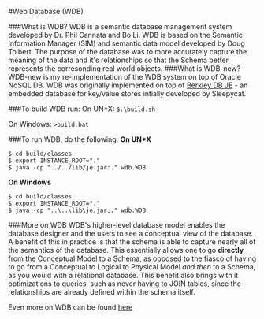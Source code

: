 #Web Database (WDB)

###What is WDB?
WDB is a semantic database management system developed by Dr. Phil Cannata and Bo Li. WDB is based on the Semantic Information Manager (SIM) and semantic data model developed by Doug Tolbert. The purpose of the database was to more accurately capture the meaning of the data and it's relationships so that the Schema better represents the corresonding real world objects.
###What is WDB-new?
WDB-new is my re-implementation of the WDB system on top of Oracle NoSQL DB. WDB was originally implemented on top of [Berkley DB JE](https://blogs.oracle.com/charlesLamb/entry/oracle_nosql_database_vs_berkeley) - an embedded database for key/value stores intially developed by Sleepycat.

###To build WDB run:
On UN*X: `$.\build.sh`

On Windows: `>build.bat`



###To run WDB, do the following:
**On UN*X**
```
$ cd build/classes
$ export INSTANCE_ROOT="."
$ java -cp "../../lib/je.jar:." wdb.WDB
```
**On Windows**
```
$ cd build/classes
$ export INSTANCE_ROOT="."
$ java -cp "..\..\lib\je.jar;." wdb.WDB
```



###More on WDB
WDB's higher-level database model enables the database designer and the users to see a conceptual view of the database. A benefit of this in practice is that the schema is able to capture nearly all of the semantics of the database. This essentially allows one to go **directly** from the Conceptual Model to a Schema, as opposed to the fiasco of having to go from a Conceptual to Logical to Physical Model *and then* to a Schema, as you would with a relational database. This benefit also brings with it optimizations to queries, such as never having to JOIN tables, since the relationships are already defined within the schema itself.

Even more on WDB can be found [here](http://www.cs.utexas.edu/~cannata/dbms/web-pages/Class%20Notes/02%20Data%20Models/Bo%20Li%20Thesis.pdf) 

